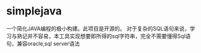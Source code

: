 # simplejava
一个简化JAVA编程的极小构建。此项目是开源的。
对于复杂的SQL语句来说，学习与熟记并不容易，本工具实现想要即所得的sql字符串，完全不需要懂得Sql语句，兼容oracle,sql server语法

